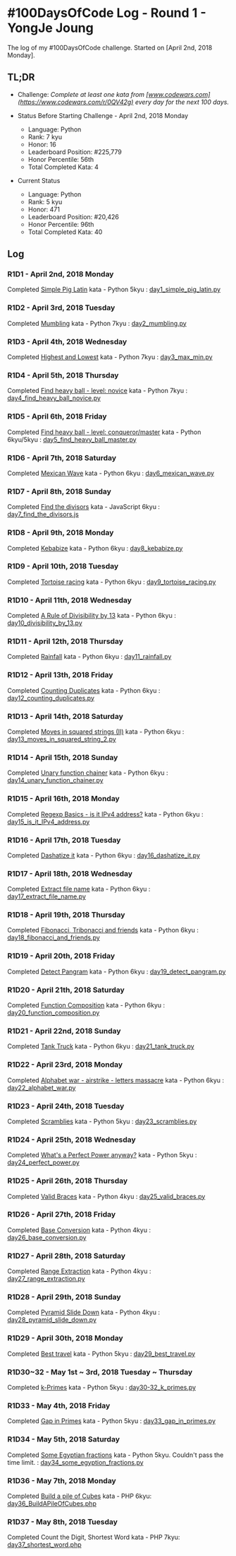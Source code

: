 # #100DaysOfCode Log - Round 1 - YongJe Joung

The log of my #100DaysOfCode challenge. Started on [April 2nd, 2018 Monday].

## TL;DR

* Challenge: *Complete at least one kata from [www.codewars.com](https://www.codewars.com/r/0QV42g) every day for the next 100 days.*

* Status Before Starting Challenge - April 2nd, 2018 Monday
  - Language: Python
  - Rank: 7 kyu
  - Honor: 16
  - Leaderboard Position: #225,779
  - Honor Percentile: 56th
  - Total Completed Kata: 4

* Current Status
  - Language: Python
  - Rank: 5 kyu
  - Honor: 471
  - Leaderboard Position: #20,426
  - Honor Percentile: 96th
  - Total Completed Kata: 40


## Log

### R1D1 - April 2nd, 2018 Monday
Completed [Simple Pig Latin](https://www.codewars.com/kata/520b9d2ad5c005041100000f/train/python) kata - Python 5kyu : [day1_simple_pig_latin.py](/r1/day1_simple_pig_latin.py)

### R1D2 - April 3rd, 2018 Tuesday
Completed [Mumbling](https://www.codewars.com/kata/5667e8f4e3f572a8f2000039/train/python) kata - Python 7kyu : [day2_mumbling.py](/r1/day2_mumbling.py)

### R1D3 - April 4th, 2018 Wednesday
Completed [Highest and Lowest](https://www.codewars.com/kata/554b4ac871d6813a03000035/train/python) kata - Python 7kyu : [day3_max_min.py](/r1/day3_max_min.py)

### R1D4 - April 5th, 2018 Thursday
Completed [Find heavy ball - level: novice](https://www.codewars.com/kata/544047f0cf362503e000036e) kata - Python 7kyu : [day4_find_heavy_ball_novice.py](/r1/day4_find_heavy_ball_novice.py)

### R1D5 - April 6th, 2018 Friday
Completed [Find heavy ball - level: conqueror/master](http://www.codewars.com/kata/find-heavy-ball-level-master/train/python) kata - Python 6kyu/5kyu : [day5_find_heavy_ball_master.py](/r1/day5_find_heavy_ball_master.py)

### R1D6 - April 7th, 2018 Saturday
Completed [Mexican Wave](https://www.codewars.com/kata/mexican-wave/train/python) kata - Python 6kyu : [day6_mexican_wave.py](/r1/day6_mexican_wave.py)

### R1D7 - April 8th, 2018 Sunday
Completed [Find the divisors](https://www.codewars.com/kata/find-the-divisors/javascript) kata - JavaScript 6kyu : [day7_find_the_divisors.js](/r1/day7_find_the_divisors.js)

### R1D8 - April 9th, 2018 Monday
Completed [Kebabize](https://www.codewars.com/kata/57f8ff867a28db569e000c4a/train/python) kata - Python 6kyu : [day8_kebabize.py](/r1/day8_kebabize.py)

### R1D9 - April 10th, 2018 Tuesday
Completed [Tortoise racing](http://www.codewars.com/kata/55e2adece53b4cdcb900006c/train/python) kata - Python 6kyu : [day9_tortoise_racing.py](/r1/day9_tortoise_racing.py)

### R1D10 - April 11th, 2018 Wednesday
Completed [A Rule of Divisibility by 13](https://www.codewars.com/kata/564057bc348c7200bd0000ff/train/python) kata - Python 6kyu : [day10_divisibility_by_13.py](/r1/day10_divisibility_by_13.py)

### R1D11 - April 12th, 2018 Thursday
Completed [Rainfall](https://www.codewars.com/kata/564057bc348c7200bd0000ff/train/python) kata - Python 6kyu : [day11_rainfall.py](/r1/day11_rainfall.py)

### R1D12 - April 13th, 2018 Friday
Completed [Counting Duplicates](https://www.codewars.com/kata/counting-duplicates) kata - Python 6kyu : [day12_counting_duplicates.py](/r1/day12_counting_duplicates.py)

### R1D13 - April 14th, 2018 Saturday
Completed [Moves in squared strings (II)](https://www.codewars.com/kata/moves-in-squared-strings-ii) kata - Python 6kyu : [day13_moves_in_squared_string_2.py](/r1/day13_moves_in_squared_string_2.py)

### R1D14 - April 15th, 2018 Sunday
Completed [Unary function chainer](https://www.codewars.com/kata/unary-function-chainer) kata - Python 6kyu : [day14_unary_function_chainer.py](/r1/day14_unary_function_chainer.py)

### R1D15 - April 16th, 2018 Monday
Completed [Regexp Basics - is it IPv4 address?](https://www.codewars.com/kata/regexp-basics-is-it-ipv4-address) kata - Python 6kyu : [day15_is_it_IPv4_address.py](/r1/day15_is_it_IPv4_address.py)

### R1D16 - April 17th, 2018 Tuesday
Completed [Dashatize it](https://www.codewars.com/kata/dashatize-it) kata - Python 6kyu : [day16_dashatize_it.py](/r1/day16_dashatize_it.py)

### R1D17 - April 18th, 2018 Wednesday
Completed [Extract file name](https://www.codewars.com/kata/extract-file-name) kata - Python 6kyu : [day17_extract_file_name.py](/r1/day17_extract_file_name.py)

### R1D18 - April 19th, 2018 Thursday
Completed [Fibonacci, Tribonacci and friends](https://www.codewars.com/kata/fibonacci-tribonacci-and-friends) kata - Python 6kyu : [day18_fibonacci_and_friends.py](/r1/day18_fibonacci_and_friends.py)

### R1D19 - April 20th, 2018 Friday
Completed [Detect Pangram](https://www.codewars.com/kata/detect-pangram) kata - Python 6kyu : [day19_detect_pangram.py](/r1/day19_detect_pangram.py)

### R1D20 - April 21th, 2018 Saturday
Completed [Function Composition](https://www.codewars.com/kata/function-composition) kata - Python 6kyu : [day20_function_composition.py](/r1/day20_function_composition.py)

### R1D21 - April 22nd, 2018 Sunday
Completed [Tank Truck](https://www.codewars.com/kata/tank-truck) kata - Python 6kyu : [day21_tank_truck.py](/r1/day21_tank_truck.py)

### R1D22 - April 23rd, 2018 Monday
Completed [Alphabet war - airstrike - letters massacre](https://www.codewars.com/kata/alphabet-war-airstrike-letters-massacre) kata - Python 6kyu : [day22_alphabet_war.py](/r1/day22_alphabet_war.py)

### R1D23 - April 24th, 2018 Tuesday
Completed [Scramblies](http://www.codewars.com/kata/scramblies) kata - Python 5kyu : [day23_scramblies.py](/r1/day23_scramblies.py)

### R1D24 - April 25th, 2018 Wednesday
Completed [What's a Perfect Power anyway?](https://www.codewars.com/kata/whats-a-perfect-power-anyway) kata - Python 5kyu : [day24_perfect_power.py](/r1/day24_perfect_power.py)

### R1D25 - April 26th, 2018 Thursday
Completed [Valid Braces](http://www.codewars.com/kata/valid-braces/) kata - Python 4kyu : [day25_valid_braces.py](/r1/day25_valid_braces.py)

### R1D26 - April 27th, 2018 Friday
Completed [Base Conversion](https://www.codewars.com/kata/base-conversion) kata - Python 4kyu : [day26_base_conversion.py](/r1/day26_base_conversion.py)

### R1D27 - April 28th, 2018 Saturday
Completed [Range Extraction](https://www.codewars.com/kata/range-extraction) kata - Python 4kyu : [day27_range_extraction.py](/r1/day27_range_extraction.py)

### R1D28 - April 29th, 2018 Sunday
Completed [Pyramid Slide Down](http://www.codewars.com/kata/pyramid-slide-down) kata - Python 4kyu : [day28_pyramid_slide_down.py](/r1/day28_pyramid_slide_down.py)

### R1D29 - April 30th, 2018 Monday
Completed [Best travel](http://www.codewars.com/kata/best-travel) kata - Python 5kyu : [day29_best_travel.py](/r1/day29_best_travel.py)

### R1D30~32 - May 1st ~ 3rd, 2018 Tuesday ~ Thursday
Completed [k-Primes](https://www.codewars.com/kata/k-primes) kata - Python 5kyu : [day30-32_k_primes.py](/r1/day30-32_k_primes.py)

### R1D33 - May 4th, 2018 Friday
Completed [Gap in Primes](https://www.codewars.com/kata/gap-in-primes/python) kata - Python 5kyu : [day33_gap_in_primes.py](/r1/day33_gap_in_primes.py)

### R1D34 - May 5th, 2018 Saturday
Completed [Some Egyptian fractions](https://www.codewars.com/kata/some-egyptian-fractions/python) kata - Python 5kyu. Couldn't pass the time limit. : [day34_some_egyption_fractions.py](/r1/day34_some_egyption_fractions.py)

### R1D36 - May 7th, 2018 Monday
Completed [Build a pile of Cubes](https://www.codewars.com/kata/build-a-pile-of-cubes/php) kata - PHP 6kyu: [day36_BuildAPileOfCubes.php](/r1/day36_BuildAPileOfCubes.php)

### R1D37 - May 8th, 2018 Tuesday
Completed Count the Digit, Shortest Word kata - PHP 7kyu: [day37_shortest_word.php](/r1/day37_shortest_word.php)
